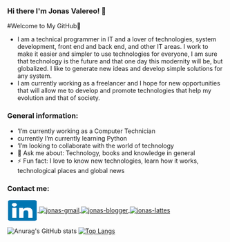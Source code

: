 ### Hi there I'm Jonas Valereo! 👋
#Welcome to My GitHub👋

- I am a technical programmer in IT and a lover of technologies, system development, front end and back end, and other IT areas. I work to make it easier and simpler to use technologies for everyone, I am sure that technology is the future and that one day this modernity will be, but globalized. I like to generate new ideas and develop simple solutions for any system.
- I am currently working as a freelancer and I hope for new opportunities that will allow me to develop and promote technologies that help my evolution and that of society.


### General information:
- ’I’m currently working as a Computer Technician
- currently I’m currently learning Python
- ’I’m looking to collaborate with the world of technology
- 💬 Ask me about: Technology, books and knowledge in general
- ⚡ Fun fact: I love to know new technologies, learn how it works, technological places and global news

### Contact me:
<a href="https://www.linkedin.com/in/jonasvalereo/" target="_blank">
<img align="center" alt="jonas-linkedin" height ="50" width ="70" src ="https://raw.githubusercontent.com/devicons/devicon/master/icons/linkedin/linkedin-original.svg" style="max-width: 100%;">
</a>

<a href="https://www.google.com/intl/pt/gmail/about/" target="_blank">
<img align="center" alt="jonas-gmail" height ="50" width ="60" src ="https://user-images.githubusercontent.com/25933386/116790329-ea1de000-aa89-11eb-8231-7b63bfcf5894.png" style="max-width: 100%;">
</a>

<a href="http://jonasvalereotecnicoinformatica.blogspot.com/" target="_blank">
<img align="center" alt="jonas-blogger" height ="50" width ="65" src ="https://user-images.githubusercontent.com/25933386/116790467-aaa3c380-aa8a-11eb-8c84-c656a3fa8e9f.png" style="max-width: 100%;">
</a>

<a href="http://lattes.cnpq.br/1568460680158402/" target="_blank">
<img align="center" alt="jonas-lattes" height ="48" width ="150" src ="https://user-images.githubusercontent.com/25933386/116789880-9f9b6400-aa87-11eb-9a6e-c8947d5511c9.png" style="max-width: 100%;">
</a>


![Anurag's GitHub stats](https://github-readme-stats.vercel.app/api?username=jvalereo&show_icons=true&theme=radical)
[![Top Langs](https://github-readme-stats.vercel.app/api/top-langs/?username=jvalereo&layout=compact)](https://github.com/anuraghazra/github-readme-stats)
